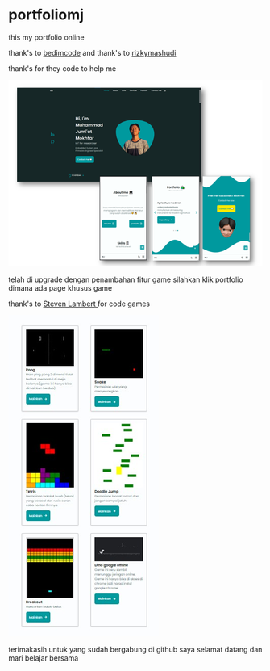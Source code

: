 # portfoliomj
this my portfolio online

thank's to <a href="https://github.com/bedimcode/responsive-portfolio-website-Alexa">bedimcode</a> 
and thank's to <a href="https://github.com/rizkymashudi/rmwashere">rizkymashudi </a>

thank's for they code to help me 

![Design](design.png)

telah di upgrade dengan penambahan fitur game silahkan klik portfolio dimana ada page khusus game 

thank's to <a href="https://gist.github.com/straker">Steven Lambert </a> for code games

![Game](game.jpg)

terimakasih untuk yang sudah bergabung di github saya 
selamat datang dan
mari belajar bersama 

